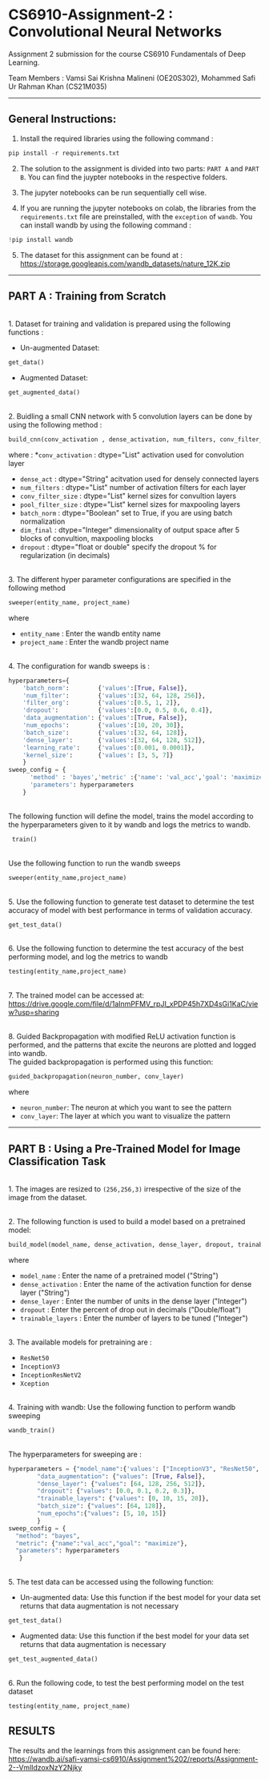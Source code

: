 # CS6910-Assignment-2 : Convolutional Neural Networks
Assignment 2 submission for the course CS6910 Fundamentals of Deep Learning. 

Team Members : Vamsi Sai Krishna Malineni (OE20S302), Mohammed Safi Ur Rahman Khan (CS21M035) 

---
## General Instructions:
1. Install the required libraries using the following command :

```python 
pip install -r requirements.txt
```
2. The solution to the assignment is divided into two parts: `PART A` and `PART B`. You can find the juypter notebooks in the respective folders.

3. The jupyter notebooks can be run sequentially cell wise.

4. If you are running the jupyter notebooks on colab, the libraries from the `requirements.txt` file are preinstalled, with the `exception` of `wandb`. You can install wandb by using the following command :
```python
!pip install wandb
```
5. The dataset for this assignment can be found at : https://storage.googleapis.com/wandb_datasets/nature_12K.zip
---
## PART A : Training from Scratch
<br/> 1. Dataset for training and validation is prepared using the following functions :
  * Un-augmented Dataset: 
  ```python 
  get_data()
  ```
  * Augmented Dataset:
  ```python 
  get_augmented_data()
  ```
<br/> 2. Buidling a small CNN network with 5 convolution layers can be done by using the following method :
```python
build_cnn(conv_activation , dense_activation, num_filters, conv_filter_size, pool_filter_size, batch_norm, dense_layer, dropout)
```
where :
  *`conv_activation`     : dtype="List"    activation used for convolution layer
  * `dense_act`           : dtype="String"  acitvation used for densely connected layers
  * `num_filters`         : dtype="List"    number of activation filters for each layer
  * `conv_filter_size`   : dtype="List"    kernel sizes for convultion layers
  * `pool_filter_size`    : dtype="List"    kernel sizes for maxpooling layers
  * `batch_norm`          : dtype="Boolean" set to True, if you are using batch normalization
  * `dim_final`          : dtype="Integer" dimensionality of output space after 5 blocks of convultion, maxpooling blocks
  * `dropout`             : dtype="float or double" specify the dropout % for regularization (in decimals)

<br/> 3. The different hyper parameter configurations are specified in the following method
```python
sweeper(entity_name, project_name)
```
where
  * `entity_name` : Enter the wandb entity name
  * `project_name` : Enter the wandb project name

<br/> 4. The configuration for wandb sweeps is :
```python
hyperparameters={
    'batch_norm':        {'values':[True, False]},
    'num_filter':        {'values':[32, 64, 128, 256]},
    'filter_org':        {'values':[0.5, 1, 2]},
    'dropout':           {'values':[0.0, 0.5, 0.6, 0.4]},
    'data_augmentation': {'values':[True, False]},
    'num_epochs':        {'values':[10, 20, 30]},
    'batch_size':        {'values':[32, 64, 128]},
    'dense_layer':       {'values':[32, 64, 128, 512]},
    'learning_rate':     {'values':[0.001, 0.0001]},
    'kernel_size':       {'values': [3, 5, 7]}
    }   
sweep_config = {
      'method' : 'bayes','metric' :{'name': 'val_acc','goal': 'maximize'},
      'parameters': hyperparameters
    }
```
<br/> The following function will define the model, trains the model according to the hyperparameters given to it by wandb and logs the metrics to wandb.

```python
 train()
``` 
<br/>Use the following function to run the wandb sweeps 
```python 
sweeper(entity_name,project_name)
```
<br/> 5. Use the following function to generate test dataset to determine the test accuracy of model with best performance in terms of validation accuracy.
```python
get_test_data()
```
<br/> 6. Use the following function to determine the test accuracy of the best performing model, and log the metrics to wandb
```python
testing(entity_name,project_name)
```
<br/> 7. The trained model can be accessed at: https://drive.google.com/file/d/1aInmPFMV_rpJI_xPDP45h7XD4sGi1KaC/view?usp=sharing

<br/> 8. Guided Backpropagation with modified ReLU activation function is performed, and the patterns that excite the neurons are plotted and logged into wandb. 
<br/> The guided backpropagation is performed using this function:
```python
guided_backpropagation(neuron_number, conv_layer)
```
where
 * `neuron_number`: The neuron at which you want to see the pattern
 * `conv_layer`: The layer at which you want to visualize the pattern

---
## PART B : Using a Pre-Trained Model for Image Classification Task

<br/> 1. The images are resized to `(256,256,3)` irrespective of the size of the image from the dataset.

<br/> 2. The following function is used to build a model based on a pretrained model:
```python 
build_model(model_name, dense_activation, dense_layer, dropout, trainable_layers)
```
where 
 * `model_name`           : Enter the name of a pretrained model ("String")
 * `dense_activation`     : Enter the name of the activation function for dense layer ("String")
 * `dense_layer`          : Enter the number of units in the dense layer ("Integer")
 * `dropout`              : Enter the percent of drop out in decimals ("Double/float")
 * `trainable_layers`     : Enter the number of layers to be tuned ("Integer")

<br/> 3. The available models for pretraining are :
 * `ResNet50`
 * `InceptionV3`
 * `InceptionResNetV2`
 * `Xception`

<br/> 4. Training with wandb: Use the following function to perform wandb sweeping 
```python 
wandb_train()
```
<br/>  The hyperparameters for sweeping are :
```python
hyperparameters = {"model_name":{'values': ["InceptionV3", "ResNet50", "InceptionResNetV2", "Xception"]},
        "data_augmentation": {"values": [True, False]},
        "dense_layer": {"values": [64, 128, 256, 512]},
        "dropout": {"values": [0.0, 0.1, 0.2, 0.3]},        
        "trainable_layers": {"values": [0, 10, 15, 20]},
        "batch_size": {"values": [64, 128]},
        "num_epochs":{"values": [5, 10, 15]}
        }
sweep_config = {
  "method": "bayes",
  "metric": {"name":"val_acc","goal": "maximize"}, 
  "parameters": hyperparameters
   }
```
<br/> 5. The test data can be accessed using the following function:
* Un-augmented data: Use this function if the best model for your data set returns that data augmentation is not necessary
```python 
get_test_data()
```
* Augmented data: Use this function if the best model for your data set returns that data augmentation is necessary
```python
get_test_augmented_data()
```
<br/> 6. Run the following code, to test the best performing model on the test dataset
```python 
testing(entity_name, project_name)
```

## RESULTS
The results and the learnings from this assignment can be found here: https://wandb.ai/safi-vamsi-cs6910/Assignment%202/reports/Assignment-2--VmlldzoxNzY2Njky
